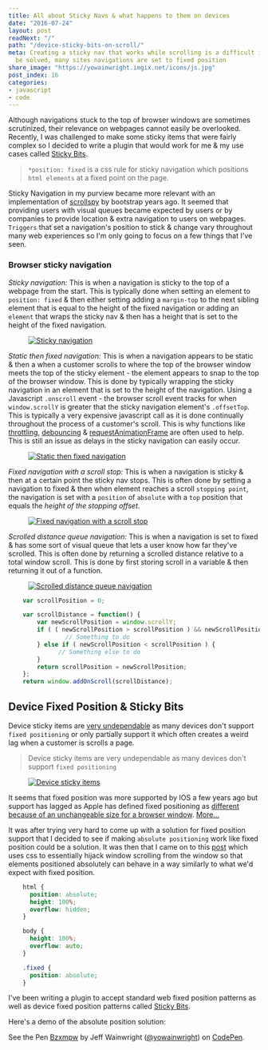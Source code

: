 ```yaml
---
title: All about Sticky Navs & what happens to them on devices
date: "2016-07-24"
layout: post
readNext: "/"
path: "/device-sticky-bits-on-scroll/"
meta: Creating a sticky nav that works while scrolling is a difficult issue that must
  be solved, many sites navigations are set to fixed position
share_image: "https://yowainwright.imgix.net/icons/js.jpg"
post_index: 16
categories:
- javascript
- code
---
```


Although navigations stuck to the top of browser windows are sometimes scrutinized, their relevance on webpages cannot easily be overlooked. Recently, I was challenged to make some sticky items that were fairly complex so I decided to write a plugin that would work for me & my use cases called [Sticky Bits](https://github.com/yowainwright/sticky-bits).

> `*position: fixed` is a css rule for sticky navigation which positions `html elements` at a fixed point on the page.

Sticky Navigation in my purview became more relevant with an implementation of [scrollspy](http://v4-alpha.getbootstrap.com/components/scrollspy/) by bootstrap years ago. It seemed that providing users with visual queues became expected by users or by companies to provide location & extra navigation to users on webpages. `Triggers` that set a navigation's position to stick & change vary throughout many web experiences so I'm only going to focus on a few things that I've seen.

### Browser sticky navigation

*Sticky navigation:* This is when a navigation is sticky to the top of a webpage from the start. This is typically done when setting an element to `position: fixed` & then either setting adding a `margin-top` to the next sibling element that is equal to the height of the fixed navigation or adding an `element` that wraps the sticky nav & then has a height that is set to the height of the fixed navigation.

<figure>
	<a href="https://www.dollarshaveclub.com/blades">
	<img src="https://yowainwright.imgix.net/device-scrolling/dsc-fixed-nav.jpg?w=800&h=800&fit=crop&crop=focalpoint&auto=format" alt="Sticky navigation" />
	</a>
</figure>

*Static then fixed navigation:* This is when a navigation appears to be static & then a when a customer scrolls to where the top of the browser window meets the top of the sticky element - the element appears to snap to the top of the browser window. This is done by typically  wrapping the sticky navigation in an element that is set to the height of the navigation. Using a Javascript `.onscroll` event - the browser scroll event tracks for when `window.scrollY` is greater that the sticky navigation element's `.offsetTop`. This is typically a very expensive javascript call as it is done continually throughout the process of a customer's scroll. This is why functions like [throttling](https://remysharp.com/2010/07/21/throttling-function-calls), [debouncing](https://davidwalsh.name/javascript-debounce-function) & [requestAnimationFrame](https://developer.mozilla.org/en-US/docs/Web/API/window/requestAnimationFrame) are often used to help. This is still an issue as delays in the sticky navigation can easily occur.

<figure>
	<a href="https://medium.com/">
	<img src="https://yowainwright.imgix.net/device-scrolling/Medium.jpg?w=800&h=800&fit=crop&crop=focalpoint&auto=format" alt="Static then fixed navigation" />
	</a>
</figure>

*Fixed navigation with a scroll stop:* This is when a navigation is sticky & then at a certain point the sticky nav stops. This is often done by setting a navigation to fixed & then when element reaches a scroll `stopping point`, the navigation is set with a `position` of `absolute` with a `top` position that equals the _height of the stopping offset_.

<figure>
<a href="http://www.billboard.com/">
	<img src="https://yowainwright.imgix.net/device-scrolling/billboard.jpg?w=800&h=800&fit=crop&crop=focalpoint&auto=format" alt="Fixed navigation with a scroll stop" />
	</a>
</figure>

*Scrolled distance queue navigation:* This is when a navigation is set to fixed & has some sort of visual queue that lets a user know how far they've scrolled. This is often done by returning a scrolled distance relative to a total window scroll. This is done by first storing scroll in a variable & then returning it out of a function.

<figure>
	<a href="http://www.hollywoodreporter.com/features/beverly-hills-1-billion-vineyard-819299">
	<img src="https://yowainwright.imgix.net/device-scrolling/thr.jpg?w=800&h=800&fit=crop&crop=focalpoint&auto=format" alt="Scrolled distance queue navigation" />
	</a>
</figure>

```javascript
	var scrollPosition = 0;

	var scrollDistance = function() {
		var newScrollPosition = window.scrollY;
		if ( ( newScrollPosition > scrollPosition ) && newScrollPosition > somethingToMeasure ) {
		    	// Something to do
		} else if ( newScrollPosition < scrollPosition ) {
		      // Something else to do
		}
		return scrollPosition = newScrollPosition;
	};
	return window.addOnScroll(scrollDistance);
```

## Device Fixed Position & Sticky Bits

Device sticky items are [very undependable](http://bradfrost.com/blog/mobile/fixed-position/) as many devices don't support `fixed positioning` or only partially support it which often creates a weird lag when a customer is scrolls a page.

> Device sticky items are very undependable as many devices don't support `fixed positioning`

<figure>
	<a href="http://leafo.net/sticky-kit/">
	<img src="https://yowainwright.imgix.net/device-scrolling/leafo.jpg?w=800&h=800&fit=crop&crop=focalpoint&auto=format" alt="Device sticky items" />
	</a>
</figure>

It seems that fixed position was more supported by IOS a few years ago but support has lagged as Apple has defined fixed positioning as [different because of an unchangeable size for a browser window](https://developer.apple.com/library/ios/technotes/tn2010/tn2262/_index.html#//apple_ref/doc/uid/DTS40009577-CH1-SAFARI_ON_IPAD_READINESS_CHECKLIST-4__MODIFY_CODE_THAT_RELIES_ON_CSS_FIXED_POSITIONING). [More...](https://developer.apple.com/library/ios/documentation/AppleApplications/Reference/SafariWebContent/AdjustingtheTextSize/AdjustingtheTextSize.html)

It was after trying very hard to come up with a solution for fixed position support that I decided to see if making `absolute positioning` work like fixed position could be a solution. It was then that I came on to this [post](https://coderwall.com/p/8rz_7g/how-to-emulate-position-fixed-using-absolute-positioning) which uses css to essentially hijack window scrolling from the window so that elements positioned absolutely can behave in a way similarly to what we'd expect with fixed position.

```css
	html {
	  position: absolute;
	  height: 100%;
	  overflow: hidden;
	}

	body {
	  height: 100%;
	  overflow: auto;
	}

	.fixed {
	  position: absolute;
	}
```

I've been writing a plugin to accept standard web fixed position patterns as well as device fixed position patterns called [Sticky Bits](https://github.com/yowainwright/sticky-bits).

Here's a demo of the absolute position solution:

<p data-height="265" data-theme-id="0" data-slug-hash="Bzxmpw" data-default-tab="js,result" data-user="yowainwright" data-embed-version="2" class="codepen">See the Pen <a href="http://codepen.io/yowainwright/pen/Bzxmpw/">Bzxmpw</a> by Jeff Wainwright (<a href="http://codepen.io/yowainwright">@yowainwright</a>) on <a href="http://codepen.io">CodePen</a>.</p>
<script async src="//assets.codepen.io/assets/embed/ei.js"></script>







